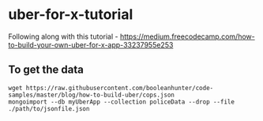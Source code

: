 # uber-for-x-tutorial
Following along with this tutorial - https://medium.freecodecamp.com/how-to-build-your-own-uber-for-x-app-33237955e253

## To get the data
    wget https://raw.githubusercontent.com/booleanhunter/code-samples/master/blog/how-to-build-uber/cops.json
    mongoimport --db myUberApp --collection policeData --drop --file ./path/to/jsonfile.json
